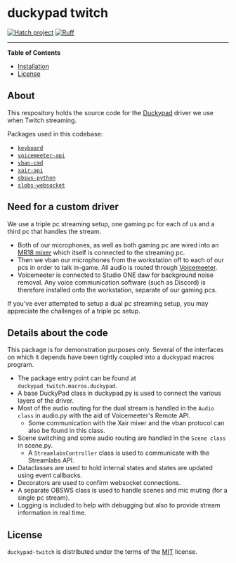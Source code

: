# duckypad twitch

[![Hatch project](https://img.shields.io/badge/%F0%9F%A5%9A-Hatch-4051b5.svg)](https://github.com/pypa/hatch)
[![Ruff](https://img.shields.io/endpoint?url=https://raw.githubusercontent.com/astral-sh/ruff/main/assets/badge/v2.json)](https://github.com/astral-sh/ruff)

---

**Table of Contents**

- [Installation](#installation)
- [License](#license)


## About

This respository holds the source code for the [Duckypad][duckypad] driver we use when Twitch streaming.

Packages used in this codebase:

- [`keyboard`][keyboard]
- [`voicemeeter-api`][voicemeeter-api]
- [`vban-cmd`][vban-cmd]
- [`xair-api`][xair-api]
- [`obsws-python`][obsws-python]
- [`slobs-websocket`][slobs-websocket]

## Need for a custom driver

We use a triple pc streaming setup, one gaming pc for each of us and a third pc that handles the stream. 

- Both of our microphones, as well as both gaming pc are wired into an [MR18 mixer][mr18] which itself is connected to the streaming pc. 
- Then we vban our microphones from the workstation off to each of our pcs in order to talk in-game. All audio is routed through [Voicemeeter][voicemeeter].
- Voicemeeter is connected to Studio ONE daw for background noise removal. Any voice communication software (such as Discord) is therefore installed onto the workstation, separate of our gaming pcs.

If you've ever attempted to setup a dual pc streaming setup, you may appreciate the challenges of a triple pc setup.

## Details about the code

This package is for demonstration purposes only. Several of the interfaces on which it depends have been tightly coupled into a duckypad macros program.

- The package entry point can be found at `duckypad_twitch.macros.duckypad`.
- A base DuckyPad class in duckypad.py is used to connect the various layers of the driver.
- Most of the audio routing for the dual stream is handled in the `Audio class` in audio.py with the aid of Voicemeeter's Remote API.
  - Some communication with the Xair mixer and the vban protocol can also be found in this class.
- Scene switching and some audio routing are handled in the `Scene class` in scene.py.
  - A `StreamlabsController` class is used to communicate with the Streamlabs API.
- Dataclasses are used to hold internal states and states are updated using event callbacks.
- Decorators are used to confirm websocket connections.
- A separate OBSWS class is used to handle scenes and mic muting (for a single pc stream).
- Logging is included to help with debugging but also to provide stream information in real time.

## License

`duckypad-twitch` is distributed under the terms of the [MIT](https://spdx.org/licenses/MIT.html) license.

[duckypad]: https://github.com/dekuNukem/duckyPad
[keyboard]: https://github.com/boppreh/keyboard
[voicemeeter-api]: https://github.com/onyx-and-iris/voicemeeter-api-python
[vban-cmd]: https://github.com/onyx-and-iris/vban-cmd-python
[xair-api]: https://github.com/onyx-and-iris/xair-api-python
[obsws-python]: https://github.com/aatikturk/obsws-python
[slobs-websocket]: https://github.com/onyx-and-iris/slobs_websocket
[voicemeeter]: https://voicemeeter.com/
[mr18]: https://www.midasconsoles.com/product.html?modelCode=P0C8H
